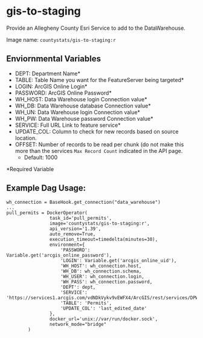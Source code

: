 #  gis-to-staging
Provide an Allegheny County Esri Service to add to the DataWarehouse.

Image name: `countystats/gis-to-staging:r`

## Enviornmental Variables
* DEPT: Department Name*
* TABLE: Table Name you want for the FeatureServer being targeted*
* LOGIN: ArcGIS Online Login*
* PASSWORD: ArcGIS Online Password*
* WH_HOST: Data Warehouse login Connection value*
* WH_DB: Data Warehouse database Connection value*
* WH_UN: Data Warehouse login Connection value*
* WH_PW: Data Warehouse password Connection value*
* SERVICE: Full URL Link to feature service*
* UPDATE_COL: Column to check for new records based on source location.
* OFFSET: Number of records to be read per chunk (do not make this more than the services `Max Record Count` indicated in the API page.
  * Default: 1000

*Required Variable

## Example Dag Usage:
```
wh_connection = BaseHook.get_connection("data_warehouse")
...
pull_permits = DockerOperator(
                task_id='pull_permits',
                image='countystats/gis-to-staging:r',
                api_version='1.39',
                auto_remove=True,
                execution_timeout=timedelta(minutes=30),
                environment={
                    'PASSWORD': Variable.get('arcgis_online_password'),
                    'LOGIN': Variable.get('arcgis_online_uid'),
                    'WH_HOST': wh_connection.host,
                    'WH_DB': wh_connection.schema,
                    'WH_USER': wh_connection.login,
                    'WH_PASS': wh_connection.password,
                    'DEPT': dept,
                    'SERVICE': 'https://services1.arcgis.com/vdNDkVykv9vEWFX4/ArcGIS/rest/services/DPW_Permits_V4/FeatureServer/0/',
                    'TABLE': 'Permits',
                    'UPDATE_COL': 'last_edited_date'
                },
                docker_url='unix://var/run/docker.sock',
                network_mode="bridge"
        )
```
